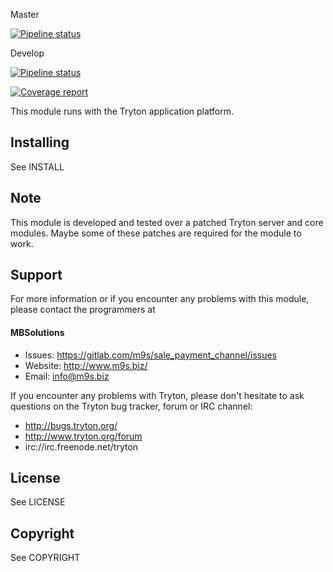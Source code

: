 Master

[![Pipeline status](https://gitlab.com/m9s/sale_payment_channel/badges/master/pipeline.svg)](https://gitlab.com/m9s/sale_payment_channel/commits/master)

Develop

[![Pipeline status](https://gitlab.com/m9s/sale_payment_channel/badges/develop/pipeline.svg)](https://gitlab.com/m9s/sale_payment_channel/commits/develop)

[![Coverage report](https://gitlab.com/m9s/sale_payment_channel/badges/develop/coverage.svg)](http://m9s.gitlab.io/sale_payment_channel)



This module runs with the Tryton application platform.

Installing
----------

See INSTALL

Note
----

This module is developed and tested over a patched Tryton server and
core modules. Maybe some of these patches are required for the module to work.

Support
-------

For more information or if you encounter any problems with this module,
please contact the programmers at

#### MBSolutions

   * Issues:   https://gitlab.com/m9s/sale_payment_channel/issues
   * Website:  http://www.m9s.biz/
   * Email:    info@m9s.biz

If you encounter any problems with Tryton, please don't hesitate to ask
questions on the Tryton bug tracker, forum or IRC channel:

   * http://bugs.tryton.org/
   * http://www.tryton.org/forum
   * irc://irc.freenode.net/tryton

License
-------

See LICENSE

Copyright
---------

See COPYRIGHT

